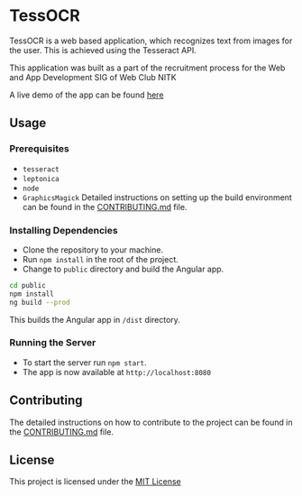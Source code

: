 # TessOCR

TessOCR is a web based application, which recognizes text from images for the user. This is achieved using the Tesseract API. 

This application was built as a part of the recruitment process for the Web and App Development SIG of Web Club NITK

A live demo of the app can be found [here](https://tessocr.herokuapp.com)

## Usage
### Prerequisites
* `tesseract`
* `leptonica`
* `node`
* `GraphicsMagick` 
Detailed instructions on setting up the build environment can be found in the [CONTRIBUTING.md](https://github.com/MJ10/TessOCR/blob/master/CONTRIBUTING.md) file.
### Installing Dependencies
* Clone the repository to your machine.
* Run `npm install` in the root of the project.
* Change to `public` directory and build the Angular app. 
```bash
cd public
npm install
ng build --prod
```
This builds the Angular app in `/dist` directory.
### Running the Server
* To start the server run `npm start`.
* The app is now available at `http://localhost:8080`

## Contributing
The detailed instructions on how to contribute to the project can be found in the [CONTRIBUTING.md](https://github.com/MJ10/TessOCR/blob/master/CONTRIBUTING.md) file.

## License
This project is licensed under the [MIT License](https://github.com/MJ10/TessOCR/blob/master/LICENSE.md)